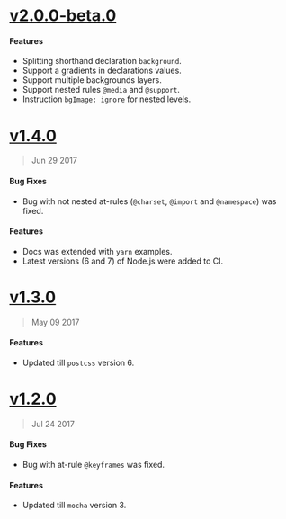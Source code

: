 # [v2.0.0-beta.0](https://github.com/ahtohbi4/postcss-bgimage/compare/v1.4.3...v2.0.0-beta.0)

#### Features

* Splitting shorthand declaration `background`.
* Support a gradients in declarations values.
* Support multiple backgrounds layers.
* Support nested rules `@media` and `@support`.
* Instruction `bgImage: ignore` for nested levels.

# [v1.4.0](https://github.com/ahtohbi4/postcss-bgimage/compare/v1.3.0...v1.4.3)

> Jun 29 2017

#### Bug Fixes

* Bug with not nested at-rules (`@charset`, `@import` and `@namespace`) was fixed.

#### Features

* Docs was extended with `yarn` examples.
* Latest versions (6 and 7) of Node.js were added to CI.

# [v1.3.0](https://github.com/ahtohbi4/postcss-bgimage/compare/v1.2.0...v1.3.0)

> May 09 2017

#### Features

* Updated till `postcss` version 6.

# [v1.2.0](https://github.com/ahtohbi4/postcss-bgimage/compare/1.1.0...v1.2.0)

> Jul 24 2017

#### Bug Fixes

* Bug with at-rule `@keyframes` was fixed.

#### Features

* Updated till `mocha` version 3.
